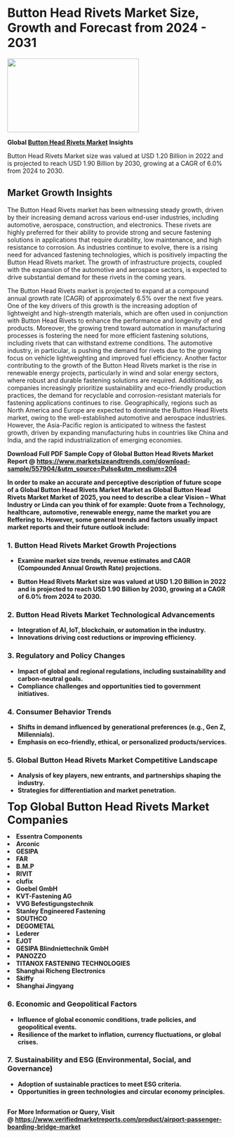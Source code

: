 <H1>Button Head Rivets Market Size, Growth and Forecast from 2024 - 2031</H1><img class="aligncenter size-medium wp-image-584254" src="https://thirdeyenews.in/wp-content/uploads/2024/09/Global-Market-Research-300x168.jpeg" alt="" width="300" height="168" /><p><strong>Global&nbsp;<a href="https://www.marketsizeandtrends.com/download-sample/557904/&amp;utm_source=Pulse&amp;utm_medium=204">Button Head Rivets Market</a> Insights</strong></p><p>Button Head Rivets Market size was valued at USD 1.20 Billion in 2022 and is projected to reach USD 1.90 Billion by 2030, growing at a CAGR of 6.0% from 2024 to 2030.</p><p><h2>Market Growth Insights</h2> <p>The Button Head Rivets market has been witnessing steady growth, driven by their increasing demand across various end-user industries, including automotive, aerospace, construction, and electronics. These rivets are highly preferred for their ability to provide strong and secure fastening solutions in applications that require durability, low maintenance, and high resistance to corrosion. As industries continue to evolve, there is a rising need for advanced fastening technologies, which is positively impacting the Button Head Rivets market. The growth of infrastructure projects, coupled with the expansion of the automotive and aerospace sectors, is expected to drive substantial demand for these rivets in the coming years.</p> <p><strong></strong></p> <p>The Button Head Rivets market is projected to expand at a compound annual growth rate (CAGR) of approximately 6.5% over the next five years. One of the key drivers of this growth is the increasing adoption of lightweight and high-strength materials, which are often used in conjunction with Button Head Rivets to enhance the performance and longevity of end products. Moreover, the growing trend toward automation in manufacturing processes is fostering the need for more efficient fastening solutions, including rivets that can withstand extreme conditions. The automotive industry, in particular, is pushing the demand for rivets due to the growing focus on vehicle lightweighting and improved fuel efficiency. Another factor contributing to the growth of the Button Head Rivets market is the rise in renewable energy projects, particularly in wind and solar energy sectors, where robust and durable fastening solutions are required. Additionally, as companies increasingly prioritize sustainability and eco-friendly production practices, the demand for recyclable and corrosion-resistant materials for fastening applications continues to rise. Geographically, regions such as North America and Europe are expected to dominate the Button Head Rivets market, owing to the well-established automotive and aerospace industries. However, the Asia-Pacific region is anticipated to witness the fastest growth, driven by expanding manufacturing hubs in countries like China and India, and the rapid industrialization of emerging economies. <p><strong></p><p><span class=""><strong>Download Full PDF Sample Copy of Global Button Head Rivets Market Report</strong> @ <a href="https://www.marketsizeandtrends.com/download-sample/557904/&amp;utm_source=Pulse&amp;utm_medium=204" target="_blank">https://www.marketsizeandtrends.com/download-sample/557904/&amp;utm_source=Pulse&amp;utm_medium=204</a></span></p><p>In order to make an accurate and perceptive description of future scope of a Global&nbsp;Button Head Rivets Market Market as Global&nbsp;Button Head Rivets Market Market of 2025, you need to describe a clear Vision &ndash; What Industry or Linda can you think of for example: Quote from a Technology, healthcare, automotive, renewable energy, name the market you are Reffering to. However, some general trends and factors usually impact market reports and their future outlook include:</p><h3>1.&nbsp;<strong>Button Head Rivets Market Growth Projections</strong></h3><ul><li>Examine market size trends, revenue estimates and CAGR (Compounded Annual Growth Rate) projections.</li><li><p>Button Head Rivets Market size was valued at USD 1.20 Billion in 2022 and is projected to reach USD 1.90 Billion by 2030, growing at a CAGR of 6.0% from 2024 to 2030.</p></li></ul><h3>2.&nbsp;<strong>Button Head Rivets Market Technological Advancements</strong></h3><ul><li>Integration of AI, IoT, blockchain, or automation in the industry.</li><li>Innovations driving cost reductions or improving efficiency.</li></ul><h3>3.&nbsp;<strong>Regulatory and Policy Changes</strong></h3><ul><li>Impact of global and regional regulations, including sustainability and carbon-neutral goals.</li><li>Compliance challenges and opportunities tied to government initiatives.</li></ul><h3>4.&nbsp;<strong>Consumer Behavior Trends</strong></h3><ul><li>Shifts in demand influenced by generational preferences (e.g., Gen Z, Millennials).</li><li>Emphasis on eco-friendly, ethical, or personalized products/services.</li></ul><h3>5.&nbsp;<strong>Global Button Head Rivets Market Competitive Landscape</strong></h3><ul><li>Analysis of key players, new entrants, and partnerships shaping the industry.</li><li>Strategies for differentiation and market penetration.</li></ul><p data-pm-slice="1 1 []"><span style="color: inherit; font-family: inherit; font-size: 25px;">Top Global Button Head Rivets Market Companies</span></p><div class="" data-test-id=""><p><li>Essentra Components</li><li> Arconic</li><li> GESIPA</li><li> FAR</li><li> B.M.P</li><li> RIVIT</li><li> clufix</li><li> Goebel GmbH</li><li> KVT-Fastening AG</li><li> VVG Befestigungstechnik</li><li> Stanley Engineered Fastening</li><li> SOUTHCO</li><li> DEGOMETAL</li><li> Lederer</li><li> EJOT</li><li> GESIPA Blindniettechnik GmbH</li><li> PANOZZO</li><li> TITANOX FASTENING TECHNOLOGIES</li><li> Shanghai Richeng Electronics</li><li> Skiffy</li><li> Shanghai Jingyang</li></p></div><h3>6.&nbsp;<strong>Economic and Geopolitical Factors</strong></h3><ul><li>Influence of global economic conditions, trade policies, and geopolitical events.</li><li>Resilience of the market to inflation, currency fluctuations, or global crises.</li></ul><h3>7.&nbsp;<strong>Sustainability and ESG (Environmental, Social, and Governance)</strong></h3><ul><li>Adoption of sustainable practices to meet ESG criteria.</li><li>Opportunities in green technologies and circular economy principles.</li></ul><h2><strong style="font-size: 14px;">For More Information or Query, Visit @&nbsp;</strong><a style="background-color: #ffffff; font-size: 14px;" href="https://www.marketsizeandtrends.com/report/button-head-rivets-market/" target="_blank">https://www.verifiedmarketreports.com/product/airport-passenger-boarding-bridge-market</a></h2>
